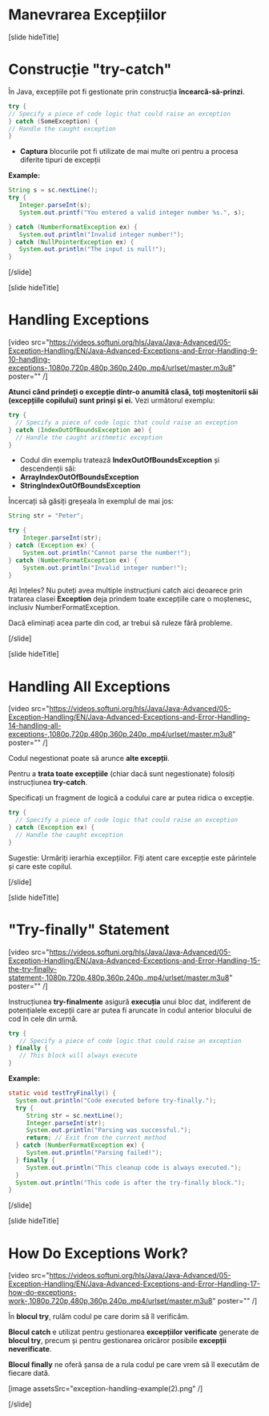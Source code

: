 # Manevrarea Excepțiilor

[slide hideTitle]

# Construcție "try-catch"

În Java, excepțiile pot fi gestionate prin construcția **încearcă-să-prinzi**.

```java 
try {
// Specify a piece of code logic that could raise an exception
} catch (SomeException) {
// Handle the caught exception
}
```

- **Captura** blocurile pot fi utilizate de mai multe ori pentru a procesa diferite tipuri de excepții

**Example:**

```java 
String s = sc.nextLine();
try {
   Integer.parseInt(s);
   System.out.printf("You entered a valid integer number %s.", s);

} catch (NumberFormatException ex) {
   System.out.println("Invalid integer number!");
} catch (NullPointerException ex) {
   System.out.println("The input is null!");
} 
```

[/slide]


[slide hideTitle]

# Handling Exceptions

[video src="https://videos.softuni.org/hls/Java/Java-Advanced/05-Exception-Handling/EN/Java-Advanced-Exceptions-and-Error-Handling-9-10-handling-exceptions-,1080p,720p,480p,360p,240p,.mp4/urlset/master.m3u8" poster="" /]

**Atunci când prindeți o excepție dintr-o anumită clasă, toți moștenitorii săi (excepțiile copilului) sunt prinși și ei.**
Vezi următorul exemplu:

```java 
try {
  // Specify a piece of code logic that could raise an exception 
} catch (IndexOutOfBoundsException ae) {
  // Handle the caught arithmetic exception
}
```
- Codul din exemplu tratează **IndexOutOfBoundsException** și descendenții săi: 
- **ArrayIndexOutOfBoundsException**
- **StringIndexOutOfBoundsException**


Încercați să găsiți greșeala în exemplul de mai jos:

```java live
String str = "Peter";

try {
    Integer.parseInt(str);
} catch (Exception ex) {
    System.out.println("Cannot parse the number!");
} catch (NumberFormatException ex) {
    System.out.println("Invalid integer number!");
}
```
Ați înțeles? Nu puteți avea multiple instrucțiuni catch aici deoarece prin tratarea clasei **Exception** deja prindem toate excepțiile care o moștenesc, inclusiv NumberFormatException.

Dacă eliminați acea parte din cod, ar trebui să ruleze fără probleme.

[/slide]

[slide hideTitle]

# Handling All Exceptions

[video src="https://videos.softuni.org/hls/Java/Java-Advanced/05-Exception-Handling/EN/Java-Advanced-Exceptions-and-Error-Handling-14-handling-all-exceptions-,1080p,720p,480p,360p,240p,.mp4/urlset/master.m3u8" poster="" /]

Codul negestionat poate să arunce **alte excepții**.

Pentru a **trata toate excepțiile** (chiar dacă sunt negestionate) folosiți instrucțiunea **try-catch**.

Specificați un fragment de logică a codului care ar putea ridica o excepție. 

```java
try {
  // Specify a piece of code logic that could raise an exception 
} catch (Exception ex) {
  // Handle the caught exception
}
``` 

Sugestie: Urmăriți ierarhia excepțiilor. Fiți atent care excepție este părintele și care este copilul.

[/slide]

[slide hideTitle]

# "Try-finally" Statement

[video src="https://videos.softuni.org/hls/Java/Java-Advanced/05-Exception-Handling/EN/Java-Advanced-Exceptions-and-Error-Handling-15-the-try-finally-statement-,1080p,720p,480p,360p,240p,.mp4/urlset/master.m3u8" poster="" /]

Instrucțiunea **try-finalmente** asigură **execuția** unui bloc dat, indiferent de potențialele excepții care ar putea fi aruncate în codul anterior blocului de cod în cele din urmă.

```java 
try {
   // Specify a piece of code logic that could raise an exception 
} finally {
   // This block will always execute
}
```

**Example:**

```java 
static void testTryFinally() {
  System.out.println("Code executed before try-finally.");
  try {
     String str = sc.nextLine();
     Integer.parseInt(str);
     System.out.println("Parsing was successful.");
     return; // Exit from the current method
  } catch (NumberFormatException ex) {
     System.out.println("Parsing failed!");
  } finally {
     System.out.println("This cleanup code is always executed.");
  }
  System.out.println("This code is after the try-finally block.");
}
```

[/slide]

[slide hideTitle]

# How Do Exceptions Work?

[video src="https://videos.softuni.org/hls/Java/Java-Advanced/05-Exception-Handling/EN/Java-Advanced-Exceptions-and-Error-Handling-17-how-do-exceptions-work-,1080p,720p,480p,360p,240p,.mp4/urlset/master.m3u8" poster="" /]

În **blocul try**, rulăm codul pe care dorim să îl verificăm.

**Blocul catch** e utilizat pentru gestionarea **excepțiilor verificate** generate de **blocul try**, precum și pentru gestionarea oricăror posibile **excepții neverificate**.

**Blocul finally** ne oferă șansa de a rula codul pe care vrem să îl executăm de fiecare dată.  

[image assetsSrc="exception-handling-example(2).png" /]

[/slide]




